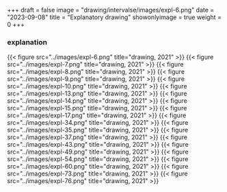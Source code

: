 +++
draft = false
image = "drawing/intervalse/images/expl-6.png"
date = "2023-09-08"
title = "Explanatory drawing"
showonlyimage = true
weight = 0
+++

### explanation
{{< figure src="../images/expl-6.png" title="drawing, 2021" >}}
{{< figure src="../images/expl-7.png" title="drawing, 2021" >}}
{{< figure src="../images/expl-8.png" title="drawing, 2021" >}}
{{< figure src="../images/expl-9.png" title="drawing, 2021" >}}
{{< figure src="../images/expl-10.png" title="drawing, 2021" >}}
{{< figure src="../images/expl-13.png" title="drawing, 2021" >}}
{{< figure src="../images/expl-14.png" title="drawing, 2021" >}}
{{< figure src="../images/expl-15.png" title="drawing, 2021" >}}
{{< figure src="../images/expl-17.png" title="drawing, 2021" >}}
{{< figure src="../images/expl-34.png" title="drawing, 2021" >}}
{{< figure src="../images/expl-35.png" title="drawing, 2021" >}}
{{< figure src="../images/expl-37.png" title="drawing, 2021" >}}
{{< figure src="../images/expl-43.png" title="drawing, 2021" >}}
{{< figure src="../images/expl-49.png" title="drawing, 2021" >}}
{{< figure src="../images/expl-54.png" title="drawing, 2021" >}}
{{< figure src="../images/expl-60.png" title="drawing, 2021" >}}
{{< figure src="../images/expl-73.png" title="drawing, 2021" >}}
{{< figure src="../images/expl-76.png" title="drawing, 2021" >}}
